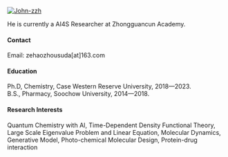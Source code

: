 [![John-zzh](https://img.shields.io/badge/senli1073-github-blue?logo=github)](https://github.com/John-zzh)

He is currently a AI4S Researcher at Zhongguancun Academy.

#### Contact

Email: zehaozhousuda[at]163.com

#### Education
Ph.D, Chemistry, Case Western Reserve University, 2018—2023.\
B.S., Pharmacy, Soochow University, 2014—2018.

#### Research Interests
Quantum Chemistry with AI, Time-Dependent Density Functional Theory, Large Scale Eigenvalue Problem and Linear Equation, Molecular Dynamics,
Generative Model, Photo-chemical Molecular Design, Protein-drug interaction
